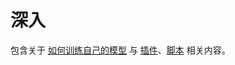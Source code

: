# 深入

包含关于 [如何训练自己的模型](./finetuning/index.md) 与 [插件](./development/extensions.md)、[脚本](./development/scripts.md) 相关内容。
